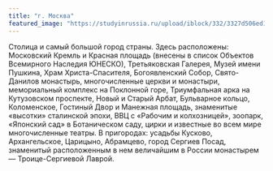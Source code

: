 ```yaml
---
title: "г. Москва"
featured_image: "https://studyinrussia.ru/upload/iblock/332/3327d506ed1aa4ad1a5e3ddefd809daf.jpg"
---
```


Столица и самый большой город страны. Здесь расположены: Московский
Кремль и Красная площадь (внесены в список Объектов Всемирного Наследия ЮНЕСКО),
Третьяковская Галерея, Музей имени Пушкина, Храм Христа-Спасителя, Богоявленский Собор, 
Свято-Данилов монастырь, многочисленные церкви и монастыри, мемориальный комплекс на 
Поклонной горе, Триумфальная арка на Кутузовском проспекте, Новый и Старый
Арбат, Бульварное кольцо, Коломенское, Гостиный Двор и Манежная площадь, знаменитые
«высотки» сталинской эпохи, ВВЦ с «Рабочим и колхозницей», зоопарк, «Японский сад» в
Ботаническом саду, цирки и известные во всем мире многочисленные театры. В пригородах:
усадьбы Кусково, Архангельское, Царицыно, Абрамцево, город Сергиев Посад, знаменитый
расположенным в нем величайшим в России монастырем — Троице-Сергиевой Лаврой.